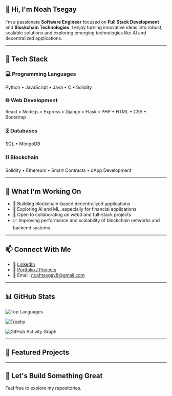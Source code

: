 ## 👋 Hi, I'm Noah Tsegay

I'm a passionate **Software Engineer** focused on **Full Stack Development** and **Blockchain Technologies**. I enjoy turning innovative ideas into robust, scalable solutions and exploring emerging technologies like AI and decentralized applications.

---

## 🧰 Tech Stack

### 💻 Programming Languages  
Python • JavaScript • Java • C • Solidity

### 🌐 Web Development  
React • Node.js • Express • Django • Flask • PHP • HTML • CSS • Bootstrap

### 🗄️ Databases  
SQL • MongoDB

### ⛓️ Blockchain  
Solidity • Ethereum • Smart Contracts • dApp Development

---

## 🚀 What I'm Working On

- 🔭 Building blockchain-based decentralized applications  
- 🌱 Exploring AI and ML, especially for financial applications  
- 👯 Open to collaborating on web3 and full-stack projects  
- 📈 Improving performance and scalability of blockchain networks and backend systems  

---

## 📫 Connect With Me

- 🔗 [LinkedIn](https://www.linkedin.com/in/noah-tsegay-584546129/)
- 💼 [Portfolio / Projects](https://github.com/Noaht8)
- 📧 Email: noahtsegay8@gmail.com

---

## 📊 GitHub Stats

![Top Languages](https://github-readme-stats.vercel.app/api/top-langs/?username=Noaht8&layout=compact&langs_count=10&theme=tokyonight)

<!--

![Noah's GitHub stats](https://github-readme-stats.vercel.app/api?username=Noaht8&show_icons=true&theme=tokyonight)
-->
[![Trophy](https://github-profile-trophy.vercel.app/?username=Noaht8&theme=onedark)](https://github.com/ryo-ma/github-profile-trophy)

![GitHub Activity Graph](https://github-readme-activity-graph.vercel.app/graph?username=Noaht8&theme=github-compact)



---

## 📂 Featured Projects


<!--
- 🧠 **AI Stock Predictor** – Predicts financial trends using ML algorithms and Python. [View Repo](#)
- 🌐 **DeBlog** – A decentralized blogging platform built on Ethereum. [View Repo](#)
- 📱 **TaskTrackr** – A full-stack productivity tool using React and Django. [View Repo](#)
-->
---

## 🙌 Let's Build Something Great

Feel free to explore my repositories.
